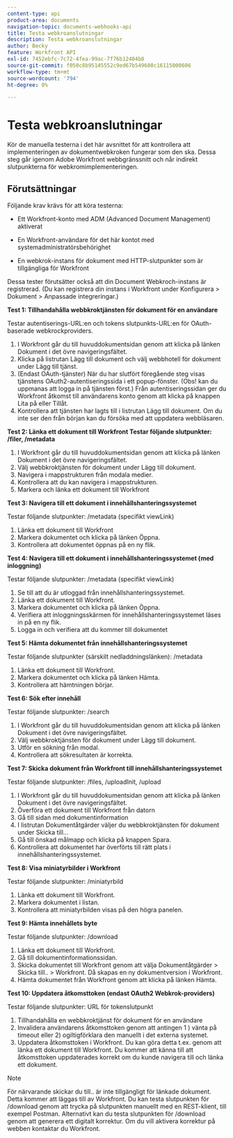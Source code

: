 ```yaml
---
content-type: api
product-area: documents
navigation-topic: documents-webhooks-api
title: Testa webkroanslutningar
description: Testa webkroanslutningar
author: Becky
feature: Workfront API
exl-id: 7452ebfc-7c72-4fea-99ac-7f76b12404b8
source-git-commit: f050c8b95145552c9ed67b549608c16115000606
workflow-type: tm+mt
source-wordcount: '794'
ht-degree: 0%

---
```



# Testa webkroanslutningar

Kör de manuella testerna i det här avsnittet för att kontrollera att implementeringen av dokumentwebkroken fungerar som den ska. Dessa steg går igenom Adobe Workfront webbgränssnitt och når indirekt slutpunkterna för webkromimplementeringen.

## Förutsättningar

Följande krav krävs för att köra testerna:

* Ett Workfront-konto med ADM (Advanced Document Management) aktiverat

* En Workfront-användare för det här kontot med systemadministratörsbehörighet

* En webkrok-instans för dokument med HTTP-slutpunkter som är tillgängliga för Workfront

Dessa tester förutsätter också att din Document Webkroch-instans är registrerad. (Du kan registrera din instans i Workfront under Konfigurera > Dokument > Anpassade integreringar.)

**Test 1: Tillhandahålla webbkroktjänsten för dokument för en användare**

Testar autentiserings-URL:en och tokens slutpunkts-URL:en för OAuth-baserade webkrockproviders.

1. I Workfront går du till huvuddokumentsidan genom att klicka på länken Dokument i det övre navigeringsfältet.
1. Klicka på listrutan Lägg till dokument och välj webbhotell för dokument under Lägg till tjänst.
1. (Endast OAuth-tjänster) När du har slutfört föregående steg visas tjänstens OAuth2-autentiseringssida i ett popup-fönster. (Obs! kan du uppmanas att logga in på tjänsten först.) Från autentiseringssidan ger du Workfront åtkomst till användarens konto genom att klicka på knappen Lita på eller Tillåt.
1. Kontrollera att tjänsten har lagts till i listrutan Lägg till dokument. Om du inte ser den från början kan du försöka med att uppdatera webbläsaren.

**Test 2: Länka ett dokument till Workfront Testar följande slutpunkter: /filer, /metadata**

1. I Workfront går du till huvuddokumentsidan genom att klicka på länken Dokument i det övre navigeringsfältet.
1. Välj webbkroktjänsten för dokument under Lägg till dokument.
1. Navigera i mappstrukturen från modala medier.
1. Kontrollera att du kan navigera i mappstrukturen.
1. Markera och länka ett dokument till Workfront

**Test 3: Navigera till ett dokument i innehållshanteringssystemet**

Testar följande slutpunkter: /metadata (specifikt viewLink)

1. Länka ett dokument till Workfront
1. Markera dokumentet och klicka på länken Öppna.
1. Kontrollera att dokumentet öppnas på en ny flik.

**Test 4: Navigera till ett dokument i innehållshanteringssystemet (med inloggning)**

Testar följande slutpunkter: /metadata (specifikt viewLink)

1. Se till att du är utloggad från innehållshanteringssystemet.
1. Länka ett dokument till Workfront.
1. Markera dokumentet och klicka på länken Öppna.
1. Verifiera att inloggningsskärmen för innehållshanteringssystemet läses in på en ny flik.
1. Logga in och verifiera att du kommer till dokumentet

**Test 5: Hämta dokumentet från innehållshanteringssystemet**

Testar följande slutpunkter (särskilt nedladdningslänken): /metadata 

1. Länka ett dokument till Workfront.
1. Markera dokumentet och klicka på länken Hämta.
1. Kontrollera att hämtningen börjar.

**Test 6: Sök efter innehåll**

Testar följande slutpunkter: /search

1. I Workfront går du till huvuddokumentsidan genom att klicka på länken Dokument i det övre navigeringsfältet.
1. Välj webbkroktjänsten för dokument under Lägg till dokument.
1. Utför en sökning från modal.
1. Kontrollera att sökresultaten är korrekta.

**Test 7: Skicka dokument från Workfront till innehållshanteringssystemet**

Testar följande slutpunkter: /files, /uploadInit, /upload

1. I Workfront går du till huvuddokumentsidan genom att klicka på länken Dokument i det övre navigeringsfältet.
1. Överföra ett dokument till Workfront från datorn
1. Gå till sidan med dokumentinformation
1. I listrutan Dokumentåtgärder väljer du webbkroktjänsten för dokument under Skicka till...
1. Gå till önskad målmapp och klicka på knappen Spara.
1. Kontrollera att dokumentet har överförts till rätt plats i innehållshanteringssystemet.

**Test 8: Visa miniatyrbilder i Workfront**

Testar följande slutpunkter: /miniatyrbild

1. Länka ett dokument till Workfront.
1. Markera dokumentet i listan.
1. Kontrollera att miniatyrbilden visas på den högra panelen.

**Test 9: Hämta innehållets byte**

Testar följande slutpunkter: /download

1. Länka ett dokument till Workfront.
1. Gå till dokumentinformationssidan.
1. Skicka dokumentet till Workfront genom att välja Dokumentåtgärder > Skicka till.. > Workfront. Då skapas en ny dokumentversion i Workfront.
1. Hämta dokumentet från Workfront genom att klicka på länken Hämta.

**Test 10: Uppdatera åtkomsttoken (endast OAuth2 Webkrok-providers)**

Testar följande slutpunkter: URL för tokenslutpunkt

1. Tillhandahålla en webbkroktjänst för dokument för en användare
1. Invalidera användarens åtkomsttoken genom att antingen 1 ) vänta på timeout eller 2) ogiltigförklara den manuellt i det externa systemet.
1. Uppdatera åtkomsttoken i Workfront. Du kan göra detta t.ex. genom att länka ett dokument till Workfront. Du kommer att känna till att åtkomsttoken uppdaterades korrekt om du kunde navigera till och länka ett dokument.

>[!NOTE]
>
>För närvarande skickar du till.. är inte tillgängligt för länkade dokument. Detta kommer att läggas till av Workfront. Du kan testa slutpunkten för /download genom att trycka på slutpunkten manuellt med en REST-klient, till exempel Postman. Alternativt kan du testa slutpunkten för /download genom att generera ett digitalt korrektur. Om du vill aktivera korrektur på webben kontaktar du Workfront.
